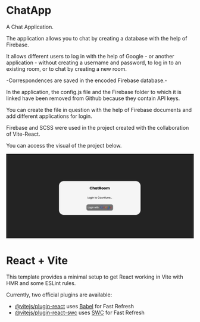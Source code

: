 # ChatApp

A Chat Application.

The application allows you to chat by creating a database with the help of Firebase.

It allows different users to log in with the help of Google - or another application - without creating a username and password, to log in to an existing room, or to chat by creating a new room.

-Correspondences are saved in the encoded Firebase database.-

In the application, the config.js file and the Firebase folder to which it is linked have been removed from Github because they contain API keys.

You can create the file in question with the help of Firebase documents and add different applications for login.

Firebase and SCSS were used in the project created with the collaboration of Vite-React.

You can access the visual of the project below.

![Animation](https://github.com/oranmehmetsirin/ChatApp/blob/main/gif.gif?raw=true)

# React + Vite

This template provides a minimal setup to get React working in Vite with HMR and some ESLint rules.

Currently, two official plugins are available:

- [@vitejs/plugin-react](https://github.com/vitejs/vite-plugin-react/blob/main/packages/plugin-react/README.md) uses [Babel](https://babeljs.io/) for Fast Refresh
- [@vitejs/plugin-react-swc](https://github.com/vitejs/vite-plugin-react-swc) uses [SWC](https://swc.rs/) for Fast Refresh

